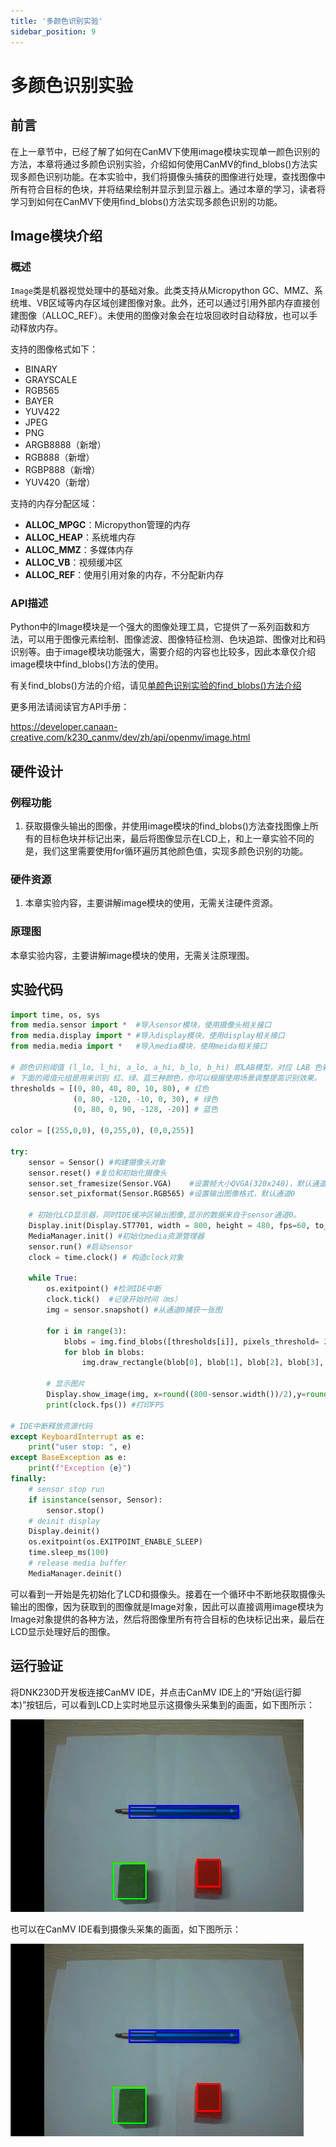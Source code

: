 ```yaml
---
title: '多颜色识别实验'
sidebar_position: 9
---
```


# 多颜色识别实验

## 前言

在上一章节中，已经了解了如何在CanMV下使用image模块实现单一颜色识别的方法，本章将通过多颜色识别实验，介绍如何使用CanMV的find_blobs()方法实现多颜色识别功能。在本实验中，我们将摄像头捕获的图像进行处理，查找图像中所有符合目标的色块，并将结果绘制并显示到显示器上。通过本章的学习，读者将学习到如何在CanMV下使用find_blobs()方法实现多颜色识别的功能。

## Image模块介绍

### 概述

`Image`类是机器视觉处理中的基础对象。此类支持从Micropython GC、MMZ、系统堆、VB区域等内存区域创建图像对象。此外，还可以通过引用外部内存直接创建图像（ALLOC_REF）。未使用的图像对象会在垃圾回收时自动释放，也可以手动释放内存。

支持的图像格式如下：

- BINARY
- GRAYSCALE
- RGB565
- BAYER
- YUV422
- JPEG
- PNG
- ARGB8888（新增）
- RGB888（新增）
- RGBP888（新增）
- YUV420（新增）

支持的内存分配区域：

- **ALLOC_MPGC**：Micropython管理的内存
- **ALLOC_HEAP**：系统堆内存
- **ALLOC_MMZ**：多媒体内存
- **ALLOC_VB**：视频缓冲区
- **ALLOC_REF**：使用引用对象的内存，不分配新内存

### API描述

‌Python中的Image模块是一个强大的图像处理工具，它提供了一系列函数和方法，可以用于图像元素绘制、图像滤波、图像特征检测、色块追踪、图像对比和码识别等。由于image模块功能强大，需要介绍的内容也比较多，因此本章仅介绍image模块中find_blobs()方法的使用。

有关find_blobs()方法的介绍，请见[单颜色识别实验的find_blobs()方法介绍](single_color.md#api描述)

更多用法请阅读官方API手册：

https://developer.canaan-creative.com/k230_canmv/dev/zh/api/openmv/image.html

## 硬件设计

### 例程功能

1. 获取摄像头输出的图像，并使用image模块的find_blobs()方法查找图像上所有的目标色块并标记出来，最后将图像显示在LCD上，和上一章实验不同的是，我们这里需要使用for循环遍历其他颜色值，实现多颜色识别的功能。

### 硬件资源

1. 本章实验内容，主要讲解image模块的使用，无需关注硬件资源。


### 原理图

本章实验内容，主要讲解image模块的使用，无需关注原理图。

## 实验代码

``` python
import time, os, sys
from media.sensor import *  #导入sensor模块，使用摄像头相关接口
from media.display import * #导入display模块，使用display相关接口
from media.media import *   #导入media模块，使用meida相关接口

# 颜色识别阈值 (l_lo, l_hi, a_lo, a_hi, b_lo, b_hi) 即LAB模型，对应 LAB 色彩空间中的 L、A 和 B 通道的最小和最大值
# 下面的阈值元组是用来识别 红、绿、蓝三种颜色，你可以根据使用场景调整提高识别效果。
thresholds = [(0, 80, 40, 80, 10, 80), # 红色
              (0, 80, -120, -10, 0, 30), # 绿色
              (0, 80, 0, 90, -128, -20)] # 蓝色

color = [(255,0,0), (0,255,0), (0,0,255)]

try:
    sensor = Sensor() #构建摄像头对象
    sensor.reset() #复位和初始化摄像头
    sensor.set_framesize(Sensor.VGA)    #设置帧大小QVGA(320x240)，默认通道0
    sensor.set_pixformat(Sensor.RGB565) #设置输出图像格式，默认通道0

    # 初始化LCD显示器，同时IDE缓冲区输出图像,显示的数据来自于sensor通道0。
    Display.init(Display.ST7701, width = 800, height = 480, fps=60, to_ide = True)
    MediaManager.init() #初始化media资源管理器
    sensor.run() #启动sensor
    clock = time.clock() # 构造clock对象

    while True:
        os.exitpoint() #检测IDE中断
        clock.tick()  #记录开始时间（ms）
        img = sensor.snapshot() #从通道0捕获一张图

        for i in range(3):
            blobs = img.find_blobs([thresholds[i]], pixels_threshold= 200) # 0,1,2分别表示红，绿，蓝色。
            for blob in blobs:
                img.draw_rectangle(blob[0], blob[1], blob[2], blob[3], color = color[i],  thickness = 4)

        # 显示图片
        Display.show_image(img, x=round((800-sensor.width())/2),y=round((480-sensor.height())/2))
        print(clock.fps()) #打印FPS

# IDE中断释放资源代码
except KeyboardInterrupt as e:
    print("user stop: ", e)
except BaseException as e:
    print(f"Exception {e}")
finally:
    # sensor stop run
    if isinstance(sensor, Sensor):
        sensor.stop()
    # deinit display
    Display.deinit()
    os.exitpoint(os.EXITPOINT_ENABLE_SLEEP)
    time.sleep_ms(100)
    # release media buffer
    MediaManager.deinit()
```

可以看到一开始是先初始化了LCD和摄像头。接着在一个循环中不断地获取摄像头输出的图像，因为获取到的图像就是Image对象，因此可以直接调用image模块为Image对象提供的各种方法，然后将图像里所有符合目标的色块标记出来，最后在LCD显示处理好后的图像。

## 运行验证

将DNK230D开发板连接CanMV IDE，并点击CanMV IDE上的“开始(运行脚本)”按钮后，可以看到LCD上实时地显示这摄像头采集到的画面，如下图所示：

![01](./img/16.png)

也可以在CanMV IDE看到摄像头采集的画面，如下图所示：

![01](./img/16.png)


